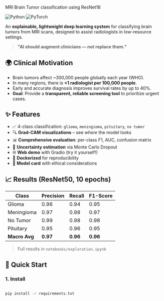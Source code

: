 MRI Brain Tumor classification using ResNet18

![Python](https://img.shields.io/badge/Python-3.8%2B-blue)
![PyTorch](https://img.shields.io/badge/PyTorch-2.0%2B-red)

An **explainable, lightweight deep learning system** for classifying brain tumors from MRI scans, designed to assist radiologists in low-resource settings.

> **"AI should augment clinicians — not replace them."**

## 🌍 Clinical Motivation
- Brain tumors affect ~300,000 people globally each year (WHO).
- In many regions, there is **<1 radiologist per 100,000 people**.
- Early and accurate diagnosis improves survival rates by up to 40%.
- **Goal**: Provide a **transparent, reliable screening tool** to prioritize urgent cases.

## ✨ Features
- ✅ 4-class classification: `glioma`, `meningioma`, `pituitary`, `no tumor`
- 🔍 **Grad-CAM visualizations** – see *where* the model looks
- 📊 **Comprehensive evaluation**: per-class F1, AUC, confusion matrix
- 🧪 **Uncertainty estimation** via Monte Carlo Dropout
- 🌐 **Web demo** with Gradio (try it yourself!)
- 🐳 **Dockerized** for reproducibility
- 📜 **Model card** with ethical considerations

## 📈 Results (ResNet50, 10 epochs)
| Class          | Precision | Recall | F1-Score |
|----------------|-----------|--------|----------|
| Glioma         | 0.96      | 0.94   | 0.95     |
| Meningioma     | 0.97      | 0.98   | 0.97     |
| No Tumor       | 0.99      | 0.98   | 0.98     |
| Pituitary      | 0.95      | 0.96   | 0.95     |
| **Macro Avg**  | **0.97**  | **0.96** | **0.96** |

> Full results in `notebooks/exploration.ipynb`

## 🚀 Quick Start

### 1. Install
```bash

pip install -r requirements.txt
